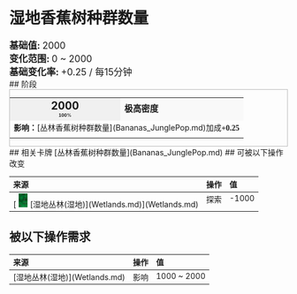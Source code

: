 # 湿地香蕉树种群数量  
  
<div style="font-size:1.2em"><b>基础值: </b> 2000 </div>  
<div style="font-size:1.2em"><b>变化范围: </b> 0 ~ 2000 </div>  
<div style="font-size:1.2em"><b>基础变化率: </b> +0.25 / 每15分钟 </div>  
## 阶段  
<div  style="border:1px solid #BBB"><table><tr style="height:2em;"><td style="background-color:#F0F0F0;text-align:center;width:180px;font-size:1.4em;font-weight:bold;vertical-align:middle;"><div>2000<div><div style="font-size:0.4em">100%</div></td><td colspan=2 style="font-size:1.1em;vertical-align:middle;background-color:#F9F9F9;"><div><b>极高密度</b></div><div style="font-size:0.8em;padding-top:4px;"></div></td></tr><tr><td colspan=2><b>影响：</b>[丛林香蕉树种群数量](Bananas_JunglePop.md)加成<span style="font-family:ui-monospace"><b>+0.25</b></span></td></tr><tr><td colspan=2></td></tr></table></div>  
## 相关卡牌  
[丛林香蕉树种群数量](Bananas_JunglePop.md)  
## 可被以下操作改变  
<style>
        .table2685 th,td{
            text-align:left;
            vertical-align:top;
        }
        </style><table class="table table-bordered table2685" data-toggle="table"  ><thead style=""><tr ><th  style=""  >来源</th><th  style=""  >操作</th><th  style=""  data-sortable="true"  >值</th></tr></thead><tr ><td  style=""  >[<div style="width:25px;display:inline-block;text-align:center"><img decoding="async" src="../wiki/Sprite/Wetlands.png" href="a.md" style="max-width:25px;max-height:25px;"></div>[湿地丛林(湿地)](Wetlands.md)](Wetlands.md)</td><td  style=""  >探索</td><td  style=""  >-1000</td></tr></tbody></table>  
  
## 被以下操作需求  
<style>
        .table3924 th,td{
            text-align:left;
            vertical-align:top;
        }
        </style><table class="table table-bordered table3924" data-toggle="table"  ><thead style=""><tr ><th  style=""  >来源</th><th  style=""  >操作</th><th  style=""  >值</th></tr></thead><tr ><td  style=""  >[湿地丛林(湿地)](Wetlands.md)</td><td  style=""  >影响</td><td  style=""  >1000 ~ 2000</td></tr></tbody></table>  
  


<script>document.title="湿地香蕉树种群数量 - 卡牌生存百科 Card Survival Wiki";</script>